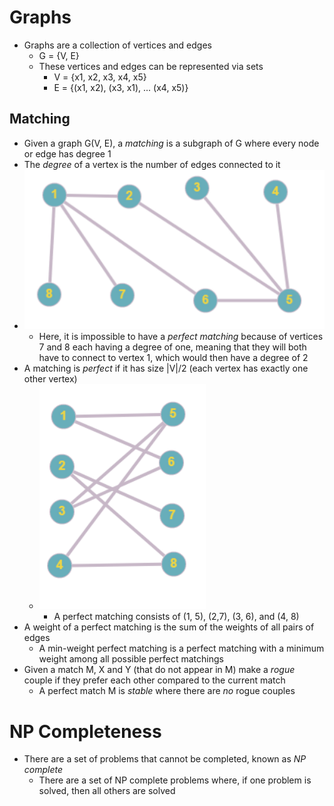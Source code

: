 # Graphs
- Graphs are a collection of vertices and edges
    - G = {V, E}
    - These vertices and edges can be represented via sets
        - V = {x1, x2, x3, x4, x5} 
        - E = {(x1, x2), (x3, x1), ... (x4, x5)}
## Matching
- Given a graph G(V, E), a *matching* is a subgraph of G where every node or edge has degree 1
- The *degree* of a vertex is the number of edges connected to it  
- ![Matching Example](../Images/Matching.png)
    - Here, it is impossible to have a *perfect matching* because of vertices 7 and 8 each having a degree of one, meaning that they will both have to connect to vertex 1, which would then have a degree of 2
- A matching is *perfect* if it has size |V|/2 (each vertex has exactly one other vertex)
    - ![Perfect Matching Example](../Images/Perfect_Matching.png)
        - A perfect matching consists of (1, 5), (2,7), (3, 6), and (4, 8)
- A weight of a perfect matching is the sum of the weights of all pairs of edges
    - A min-weight perfect matching is a perfect matching with a minimum weight among all possible perfect matchings
- Given a match M, X and Y (that do not appear in M) make a *rogue* couple if they prefer each other compared to the current match
    - A perfect match M is *stable* where there are *no* rogue couples 
# NP Completeness
- There are a set of problems that cannot be completed, known as *NP complete*
    - There are a set of NP complete problems where, if one problem is solved, then all others are solved

